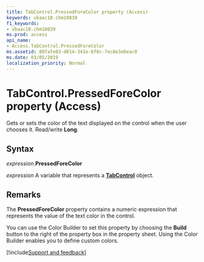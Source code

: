 ```yaml
---
title: TabControl.PressedForeColor property (Access)
keywords: vbaac10.chm10839
f1_keywords:
- vbaac10.chm10839
ms.prod: access
api_name:
- Access.TabControl.PressedForeColor
ms.assetid: 80fafe03-d614-341e-bf8c-7ec8e3e6eac0
ms.date: 03/05/2019
localization_priority: Normal
---
```



# TabControl.PressedForeColor property (Access)

Gets or sets the color of the text displayed on the control when the user chooses it. Read/write **Long**.


## Syntax

_expression_.**PressedForeColor**

_expression_ A variable that represents a **[TabControl](Access.TabControl.md)** object.


## Remarks

The **PressedForeColor** property contains a numeric expression that represents the value of the text color in the control.

You can use the Color Builder to set this property by choosing the **Build** button to the right of the property box in the property sheet. Using the Color Builder enables you to define custom colors.



[!include[Support and feedback](~/includes/feedback-boilerplate.md)]